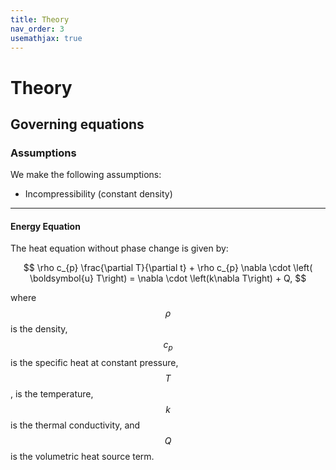 ```yaml
---
title: Theory
nav_order: 3
usemathjax: true
---
```


# Theory

## Governing equations
### Assumptions
We make the following assumptions:
* Incompressibility (constant density)

---

#### Energy Equation
The heat equation without phase change is given by:

$$
\rho c_{p} \frac{\partial T}{\partial t} + \rho c_{p} \nabla \cdot \left( \boldsymbol{u} T\right) = \nabla \cdot \left(k\nabla T\right) + Q,
$$

where $$\rho$$ is the density, $$c_p$$ is the specific heat at constant pressure, $$T$$, is the
temperature, $$k$$ is the thermal conductivity, and $$Q$$ is the volumetric heat
source term.
